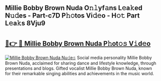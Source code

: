 ## Millie Bobby Brown Nuda O𝚗𝚕yf𝚊ns L𝚎a𝚔ed N𝚞𝚍es - Part-c7D P𝚑𝚘tos Vi𝚍𝚎o - H𝚘𝚝 Part L𝚎a𝚔s 8Vju9

# <h2><a href="http://kfchx0.oniu.top/?m=Millie+Bobby+Brown+Nuda">🔗👉 🔴 Millie Bobby Brown Nuda P𝚑ot𝚘𝚜 V𝚒d𝚎o</a></h2>

[![Millie Bobby Brown Nuda Nu𝚍e𝚜](https://i.imgur.com/0qMVB7G.gif)](http://kfchx0.oniu.top/?m=Millie+Bobby+Brown+Nuda)
Social media personality Millie Bobby Brown Nuda, acclaimed for sharing dance and lifestyle knowledge, through presentations and blogs. Gifted vocalist Millie Bobby Brown Nuda, known for their remarkable singing abilities and achievements in the music world.  
